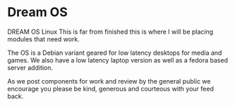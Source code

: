 # Dream OS
DREAM OS Linux
 This is far from finished this is where I will be placing modules that need work.
 
 The OS is a Debian variant geared for low latency desktops for media and games. We also have a low latency laptop version as well as a fedora based server addition.
 
 As we post components for work and review by the general public we encourage you please be kind, generous and courteous with your feed back. 
